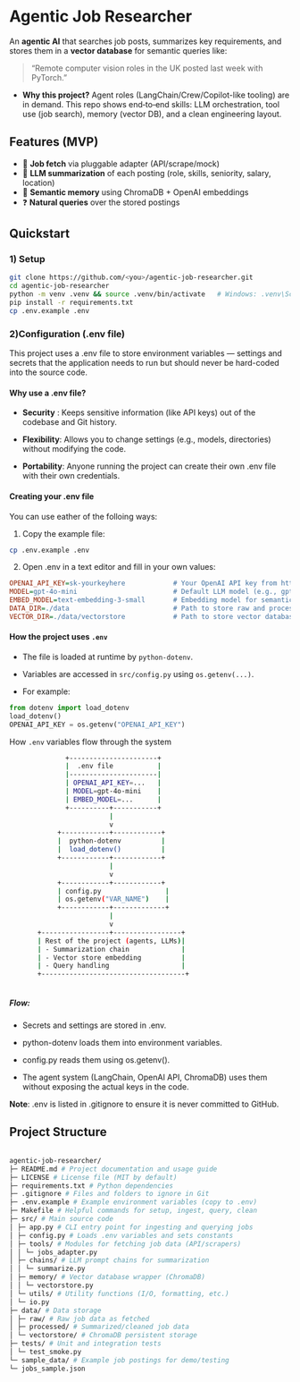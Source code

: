 # Agentic Job Researcher

An **agentic AI** that searches job posts, summarizes key requirements, and stores them in a **vector database** for semantic queries like:  
> “Remote computer vision roles in the UK posted last week with PyTorch.”

- **Why this project?** Agent roles (LangChain/Crew/Copilot-like tooling) are in demand. This repo shows end‑to‑end skills: LLM orchestration, tool use (job search), memory (vector DB), and a clean engineering layout.

## Features (MVP)
- 🔎 **Job fetch** via pluggable adapter (API/scrape/mock)
- 🧠 **LLM summarization** of each posting (role, skills, seniority, salary, location)
- 💾 **Semantic memory** using ChromaDB + OpenAI embeddings
- ❓ **Natural queries** over the stored postings

## Quickstart

### 1) Setup
```bash
git clone https://github.com/<you>/agentic-job-researcher.git
cd agentic-job-researcher
python -m venv .venv && source .venv/bin/activate   # Windows: .venv\Scripts\activate
pip install -r requirements.txt
cp .env.example .env

```



### 2)Configuration (.env file)

This project uses a .env file to store environment variables — settings and secrets that the application needs to run but should never be hard-coded into the source code.

#### Why use a .env file?

- **Security** : Keeps sensitive information (like API keys) out of the codebase and Git history.

- **Flexibility**: Allows you to change settings (e.g., models, directories) without modifying the code.

- **Portability**: Anyone running the project can create their own .env file with their own credentials.

#### Creating your .env file
You can use eather of the folloing ways:

1. Copy the example file:

```bash
cp .env.example .env
```


2. Open .env in a text editor and fill in your own values:
```ini
OPENAI_API_KEY=sk-yourkeyhere            # Your OpenAI API key from https://platform.openai.com/api-keys
MODEL=gpt-4o-mini                        # Default LLM model (e.g., gpt-4o, gpt-4.1, gpt-3.5-turbo)
EMBED_MODEL=text-embedding-3-small       # Embedding model for semantic search
DATA_DIR=./data                          # Path to store raw and processed data
VECTOR_DIR=./data/vectorstore            # Path to store vector database files
```
#### How the project uses ```.env```

* The file is loaded at runtime by ```python-dotenv```.

* Variables are accessed in ```src/config.py``` using ```os.getenv(...)```.

* For example:

```python
from dotenv import load_dotenv
load_dotenv()
OPENAI_API_KEY = os.getenv("OPENAI_API_KEY")
```

How ```.env``` variables flow through the system  
```bash
              +----------------------+  
              |  .env file           |  
              |----------------------|  
              | OPENAI_API_KEY=...   |  
              | MODEL=gpt-4o-mini    |  
              | EMBED_MODEL=...      |  
              +----------+-----------+  
                         |  
                         v  
            +------------+------------+    
            |  python-dotenv          |  
            |  load_dotenv()          |  
            +------------+------------+  
                         |  
                         v  
            +------------+------------+  
            | config.py                |  
            | os.getenv("VAR_NAME")    |  
            +------------+-------------+  
                         |  
                         v  
       +-----------------+-----------------+  
       | Rest of the project (agents, LLMs)|  
       | - Summarization chain             |  
       | - Vector store embedding          |  
       | - Query handling                  |  
       +------------------------------------+  
    
```
    
##### Flow:

* Secrets and settings are stored in .env.

* python-dotenv loads them into environment variables.

* config.py reads them using os.getenv().

* The agent system (LangChain, OpenAI API, ChromaDB) uses them without exposing the actual keys in the code.

**Note**: .env is listed in .gitignore to ensure it is never committed to GitHub.

## Project Structure

```bash

agentic-job-researcher/
├─ README.md # Project documentation and usage guide
├─ LICENSE # License file (MIT by default)
├─ requirements.txt # Python dependencies
├─ .gitignore # Files and folders to ignore in Git
├─ .env.example # Example environment variables (copy to .env)
├─ Makefile # Helpful commands for setup, ingest, query, clean
├─ src/ # Main source code
│ ├─ app.py # CLI entry point for ingesting and querying jobs
│ ├─ config.py # Loads .env variables and sets constants
│ ├─ tools/ # Modules for fetching job data (API/scrapers)
│ │ └─ jobs_adapter.py
│ ├─ chains/ # LLM prompt chains for summarization
│ │ └─ summarize.py
│ ├─ memory/ # Vector database wrapper (ChromaDB)
│ │ └─ vectorstore.py
│ └─ utils/ # Utility functions (I/O, formatting, etc.)
│ └─ io.py
├─ data/ # Data storage
│ ├─ raw/ # Raw job data as fetched
│ ├─ processed/ # Summarized/cleaned job data
│ └─ vectorstore/ # ChromaDB persistent storage
├─ tests/ # Unit and integration tests
│ └─ test_smoke.py
└─ sample_data/ # Example job postings for demo/testing
└─ jobs_sample.json
```




